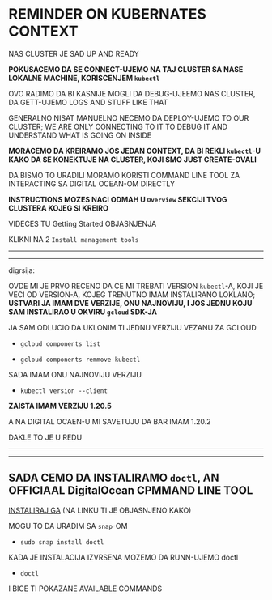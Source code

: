 # REMINDER ON KUBERNATES CONTEXT

NAS CLUSTER JE SAD UP AND READY

**POKUSACEMO DA SE CONNECT-UJEMO NA TAJ CLUSTER SA NASE LOKALNE MACHINE, KORISCENJEM `kubectl`**

OVO RADIMO DA BI KASNIJE MOGLI DA DEBUG-UJEEMO NAS CLUSTER, DA GETT-UJEMO LOGS AND STUFF LIKE THAT

GENERALNO NISAT MANUELNO NECEMO DA DEPLOY-UJEMO TO OUR CLUSTER; WE ARE ONLY CONNECTING TO IT TO DEBUG IT AND UNDERSTAND WHAT IS GOING ON INSIDE

**MORACEMO DA KREIRAMO JOS JEDAN CONTEXT, DA BI REKLI `kubectl`-U KAKO DA SE KONEKTUJE NA CLUSTER, KOJI SMO JUST CREATE-OVALI**

DA BISMO TO URADILI MORAMO KORISTI COMMAND LINE TOOL ZA INTERACTING SA DIGITAL OCEAN-OM DIRECTLY

**INSTRUCTIONS MOZES NACI ODMAH U `Overview` SEKCIJI TVOG CLUSTERA KOJEG SI KREIRO**

VIDECES TU Getting Started OBJASNJENJA

KLIKNI NA 2 `Install management tools`

***
***

digrsija:

OVDE MI JE PRVO RECENO DA CE MI TREBATI VERSION `kubectl`-A, KOJI JE VECI OD VERSION-A, KOJEG TRENUTNO IMAM INSTALIRANO LOKLANO; **USTVARI JA IMAM DVE VERZIJE, ONU NAJNOVIJU, I JOS JEDNU KOJU SAM INSTALIRAO U OKVIRU `gcloud` SDK-JA**

JA SAM ODLUCIO DA UKLONIM TI JEDNU VERZIJU VEZANU ZA GCLOUD

- `gcloud components list`

- `gcloud components remmove kubectl`

SADA IMAM ONU NAJNOVIJU VERZIJU

- `kubectl version --client`

**ZAISTA IMAM VERZIJU 1.20.5**

A NA DIGITAL OCAEN-U MI SAVETUJU DA BAR IMAM 1.20.2

DAKLE TO JE U REDU

***
***

## SADA CEMO DA INSTALIRAMO `doctl`, AN OFFICIAAL DigitalOcean CPMMAND LINE TOOL

[INSTALIRAJ GA](https://github.com/digitalocean/doctl) (NA LINKU TI JE OBJASNJENO KAKO)

MOGU TO DA URADIM SA `snap`-OM

- `sudo snap install doctl`

KADA JE INSTALACIJA IZVRSENA MOZEMO DA RUNN-UJEMO doctl

- `doctl`

I BICE TI POKAZANE AVAILABLE COMMANDS
